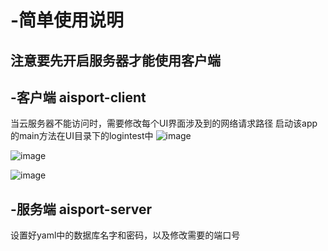 # -简单使用说明
## 注意要先开启服务器才能使用客户端
## -客户端 aisport-client
当云服务器不能访问时，需要修改每个UI界面涉及到的网络请求路径
启动该app的main方法在UI目录下的logintest中
![image](https://user-images.githubusercontent.com/63891870/220165909-38657723-01dd-4f5b-a7cb-19bca434a8ca.png)

![image](https://user-images.githubusercontent.com/63891870/220165854-d9caa664-4788-4bd5-98e2-6250daae9554.png)

![image](https://user-images.githubusercontent.com/63891870/220165984-375c4d3c-21db-42e7-a92a-ced3135c73f6.png)

## -服务端 aisport-server
设置好yaml中的数据库名字和密码，以及修改需要的端口号




